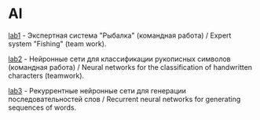 # AI

[lab1](https://github.com/linuxxxoid/AI/tree/master/lab1) - Экспертная система "Рыбалка" (командная работа) / Expert system "Fishing" (team work).


[lab2](https://github.com/linuxxxoid/AI/tree/master/lab2) - Нейронные сети для классификации рукописных символов (командная работа) / Neural networks for the classification of handwritten characters (teamwork).


[lab3](https://github.com/linuxxxoid/AI/tree/master/lab3) - Рекуррентные нейронные сети для генерации последовательностей слов / Recurrent neural networks for generating sequences of words.
